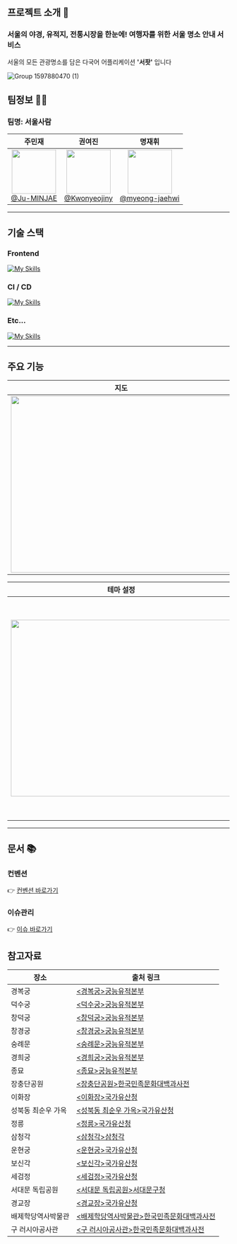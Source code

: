 ## 프로젝트 소개 📌

### 서울의 야경, 유적지, 전통시장을 한눈에! 여행자를 위한 서울 명소 안내 서비스

서울의 모든 관광명소를 담은 다국어 어플리케이션 **'서팟'** 입니다

![Group 1597880470 (1)](https://github.com/user-attachments/assets/1abd4664-3484-4be0-a2f6-3b609c828afa)

## 팀정보 🧑‍💻

### 팀명: 서울사람

|                                                                              주민재                                                                               |                                                                                권여진                                                                                 |                                                                                   명재휘                                                                                   |
| :---------------------------------------------------------------------------------------------------------------------------------------------------------------: | :-------------------------------------------------------------------------------------------------------------------------------------------------------------------: | :------------------------------------------------------------------------------------------------------------------------------------------------------------------------: |
| [<img src="https://github.com/user-attachments/assets/6129cfd0-26b7-4aaa-8e34-75294cebc066" height=100 width=100> <br/> @Ju-MINJAE](https://github.com/Ju-MINJAE) | [<img src="https://github.com/user-attachments/assets/dc7d33b6-b1dd-42ab-950e-fae8481a2640" height=100 width=100> <br/> @Kwonyeojiny](https://github.com/Kwonyeojiny) | [<img src="https://github.com/user-attachments/assets/abcc7989-7c17-4d11-afe3-cc03a6ccc7b7" height=100 width=100> <br/> @myeong-jaehwi](https://github.com/myeong-jae-hwi) |

---

## 기술 스택

### Frontend

[![My Skills](https://skillicons.dev/icons?i=ts,react,next,tailwind)](https://skillicons.dev)

### CI / CD

[![My Skills](https://skillicons.dev/icons?i=github,vercel)](https://skillicons.dev)

### Etc...

[![My Skills](https://skillicons.dev/icons?i=figma,discord)](https://skillicons.dev)

---

## 주요 기능

|                                                       지도                                                        |                                                    관광지 찾기                                                    |                                                    다국어 지원                                                    |
| :---------------------------------------------------------------------------------------------------------------: | :---------------------------------------------------------------------------------------------------------------: | :---------------------------------------------------------------------------------------------------------------: |
| <img src="https://github.com/user-attachments/assets/1a4806f4-4e63-4f8b-a21e-9f94d80b19d2" height=400 width=500/> | <img src="https://github.com/user-attachments/assets/4251d91f-872b-41d7-bd26-14aedafe3375" height=400 width=500/> | <img src="https://github.com/user-attachments/assets/a73ffcbf-0b26-419f-97d2-ce2c4a3db7df" height=400 width=500/> |

|                                                     테마 설정                                                     |                                                     PWA 지원                                                     |
| :---------------------------------------------------------------------------------------------------------------: | :--------------------------------------------------------------------------------------------------------------: |
| <img src="https://github.com/user-attachments/assets/baeccb00-8b3c-4412-8dc7-510390884331" height=400 width=500/> | <img src="https://github.com/user-attachments/assets/51413f89-0b16-40fa-b2c2-09fbe35cc0df" height=500 width=250> |

---

## 문서 📚

### 컨벤션

👉 [컨벤션 바로가기 ](https://github.com/seopot/seopot/wiki/Convention-%E2%9C%A8)

### 이슈관리

👉 [이슈 바로가기 ](https://github.com/seopot/seopot/issues?q=is%3Aissue%20state%3Aclosed)

## 참고자료

| 장소               | 출처 링크                                                                                                                      |
| ------------------ | ------------------------------------------------------------------------------------------------------------------------------ |
| 경복궁             | [<경복궁>궁능유적본부](https://royal.khs.go.kr/ROYAL/contents/R101010000.do)                                                   |
| 덕수궁             | [<덕수궁>궁능유적본부](https://royal.khs.go.kr/ROYAL/contents/R104010000.do)                                                   |
| 창덕궁             | [<창덕궁>궁능유적본부](https://royal.khs.go.kr/ROYAL/contents/R102010000.do)                                                   |
| 창경궁             | [<창경궁>궁능유적본부](https://royal.khs.go.kr/ROYAL/contents/R103010000.do)                                                   |
| 숭례문             | [<숭례문>궁능유적본부](https://royal.khs.go.kr/ROYAL/contents/R108010000.do)                                                   |
| 경희궁             | [<경희궁>궁능유적본부](https://royal.khs.go.kr/ROYAL/contents/R110000000.do)                                                   |
| 종묘               | [<종묘>궁능유적본부](https://royal.khs.go.kr/ROYAL/contents/R105010000.do)                                                     |
| 장충단공원         | [<장충단공원>한국민족문화대백과사전](https://encykorea.aks.ac.kr/Article/E0048845)                                             |
| 이화장             | [<이화장>국가유산청](https://www.heritage.go.kr/heri/cul/culSelectDetail.do?pageNo=1_1_2_0&ccbaCpno=1331104970000)             |
| 성북동 최순우 가옥 | [<성북동 최순우 가옥>국가유산청](https://www.heritage.go.kr/heri/cul/culSelectDetail.do?pageNo=1_1_2_0&ccbaCpno=4411102680000) |
| 정릉               | [<정릉>국가유산청](https://www.heritage.go.kr/heri/cul/culSelectDetail.do?pageNo=1_1_2_0&ccbaCpno=1331102080000)               |
| 삼청각             | [<삼청각>삼청각](http://www.samcheonggak.or.kr/about/)                                                                         |
| 운현궁             | [<운현궁>국가유산청](https://www.heritage.go.kr/heri/cul/culSelectDetail.do?ccbaCpno=1331102570000&pageNo=1_1_1_1)             |
| 보신각             | [<보신각>국가유산청](https://www.heritage.go.kr/heri/cul/culSelectDetail.do?pageNo=1_1_1_1&sngl=Y&ccbaCpno=2331100100000)      |
| 세검정             | [<세검정>국가유산청](https://www.heritage.go.kr/heri/cul/culSelectDetail.do?ccbaCpno=2331100040000&pageNo=1_1_1_1)             |
| 서대문 독립공원    | [<서대문 독립공원>서대문구청](https://www.sdm.go.kr/culture/attraction/sub2030.do)                                             |
| 경교장             | [<경교장>국가유산청](https://www.heritage.go.kr/heri/cul/culSelectDetail.do?pageNo=1_1_2_0&ccbaCpno=1331104650000)             |
| 배제학당역사박물관 | [<배제학당역사박물관>한국민족문화대백과사전](https://encykorea.aks.ac.kr/Article/E0069863)                                     |
| 구 러시아공사관    | [<구 러시아공사관>한국민족문화대백과사전](https://encykorea.aks.ac.kr/Article/E0005711)                                        |
